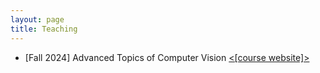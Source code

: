 ```yaml
---
layout: page
title: Teaching
---
```

- [Fall 2024] Advanced Topics of Computer Vision <a href="https://docs.google.com/document/d/1E6-L6qpvpyOgCo-XHZPRJqrxjbYE502B8RrOrB9WcfU/pub"><[course website]>
